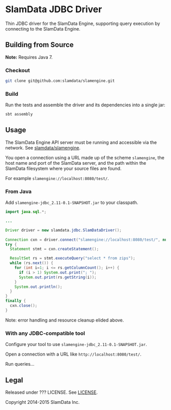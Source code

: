 # SlamData JDBC Driver

Thin JDBC driver for the SlamData Engine, supporting query execution by
connecting to the SlamData Engine.


## Building from Source

**Note:** Requires Java 7.

### Checkout

```bash
git clone git@github.com:slamdata/slamengine.git
```

### Build

Run the tests and assemble the driver and its dependencies into a single jar:
```bash
sbt assembly
```


## Usage

The SlamData Engine API server must be running and accessible via the network. See
[slamdata/slamengine](/slamdata/slamengine).

You open a connection using a URL made up of the scheme `slamengine`, the 
host name and port of the SlamData server, and the path within the SlamData 
filesystem where your source files are found.

For example `slamengine://localhost:8080/test/`.


### From Java

Add `slamengine-jdbc_2.11-0.1-SNAPSHOT.jar` to your classpath.

```java
import java.sql.*;

...

Driver driver = new slamdata.jdbc.SlamDataDriver();
      
Connection cxn = driver.connect("slamengine://localhost:8080/test/", null);
try {
  Statement stmt = cxn.createStatement();

  ResultSet rs = stmt.executeQuery("select * from zips");
  while (rs.next()) {
    for (int i=1; i <= rs.getColumnCount(); i++) {
      if (i > 1) System.out.print("; ");
      System.out.print(rs.getString(i));
    }
    System.out.println();
  }
}
finally {
  cxn.close();
}
```

Note: error handling and resource cleanup elided above.

### With any JDBC-compatible tool

Configure your tool to use `slamengine-jdbc_2.11-0.1-SNAPSHOT.jar`.

Open a connection with a URL like `http://localhost:8080/test/`.

Run queries...


## Legal

Released under ??? LICENSE. See [LICENSE](/slamdata/slamengine-jdbc/blob/master/LICENSE).

Copyright 2014-2015 SlamData Inc.